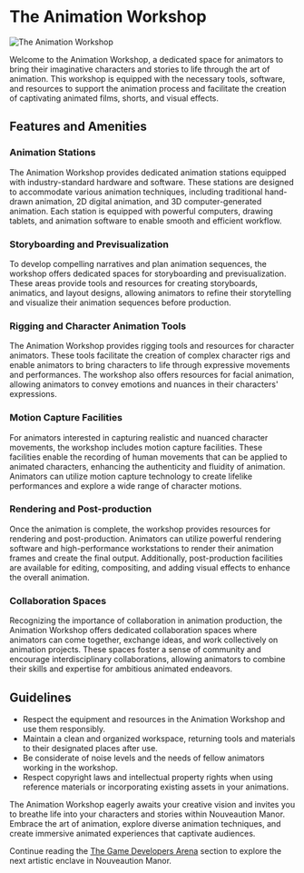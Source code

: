 # The Animation Workshop

![The Animation Workshop](/img/creative-core/animation-workshop.png)

Welcome to the Animation Workshop, a dedicated space for animators to bring their imaginative characters and stories to life through the art of animation. This workshop is equipped with the necessary tools, software, and resources to support the animation process and facilitate the creation of captivating animated films, shorts, and visual effects.

## Features and Amenities

### Animation Stations
The Animation Workshop provides dedicated animation stations equipped with industry-standard hardware and software. These stations are designed to accommodate various animation techniques, including traditional hand-drawn animation, 2D digital animation, and 3D computer-generated animation. Each station is equipped with powerful computers, drawing tablets, and animation software to enable smooth and efficient workflow.

### Storyboarding and Previsualization
To develop compelling narratives and plan animation sequences, the workshop offers dedicated spaces for storyboarding and previsualization. These areas provide tools and resources for creating storyboards, animatics, and layout designs, allowing animators to refine their storytelling and visualize their animation sequences before production.

### Rigging and Character Animation Tools
The Animation Workshop provides rigging tools and resources for character animators. These tools facilitate the creation of complex character rigs and enable animators to bring characters to life through expressive movements and performances. The workshop also offers resources for facial animation, allowing animators to convey emotions and nuances in their characters' expressions.

### Motion Capture Facilities
For animators interested in capturing realistic and nuanced character movements, the workshop includes motion capture facilities. These facilities enable the recording of human movements that can be applied to animated characters, enhancing the authenticity and fluidity of animation. Animators can utilize motion capture technology to create lifelike performances and explore a wide range of character motions.

### Rendering and Post-production
Once the animation is complete, the workshop provides resources for rendering and post-production. Animators can utilize powerful rendering software and high-performance workstations to render their animation frames and create the final output. Additionally, post-production facilities are available for editing, compositing, and adding visual effects to enhance the overall animation.

### Collaboration Spaces
Recognizing the importance of collaboration in animation production, the Animation Workshop offers dedicated collaboration spaces where animators can come together, exchange ideas, and work collectively on animation projects. These spaces foster a sense of community and encourage interdisciplinary collaborations, allowing animators to combine their skills and expertise for ambitious animated endeavors.

## Guidelines

- Respect the equipment and resources in the Animation Workshop and use them responsibly.
- Maintain a clean and organized workspace, returning tools and materials to their designated places after use.
- Be considerate of noise levels and the needs of fellow animators working in the workshop.
- Respect copyright laws and intellectual property rights when using reference materials or incorporating existing assets in your animations.

The Animation Workshop eagerly awaits your creative vision and invites you to breathe life into your characters and stories within Nouveaution Manor. Embrace the art of animation, explore diverse animation techniques, and create immersive animated experiences that captivate audiences.

Continue reading the [The Game Developers Arena](../07-the-game-developers-arena/index.md) section to explore the next artistic enclave in Nouveaution Manor.
